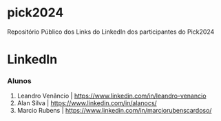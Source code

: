 # pick2024
Repositório Público dos Links do LinkedIn dos participantes do Pick2024

# LinkedIn

### Alunos 
01. Leandro Venâncio | https://www.linkedin.com/in/leandro-venancio
02. Alan Silva | https://www.linkedin.com/in/alanocs/
03. Marcio Rubens | https://www.linkedin.com/in/marciorubenscardoso/
